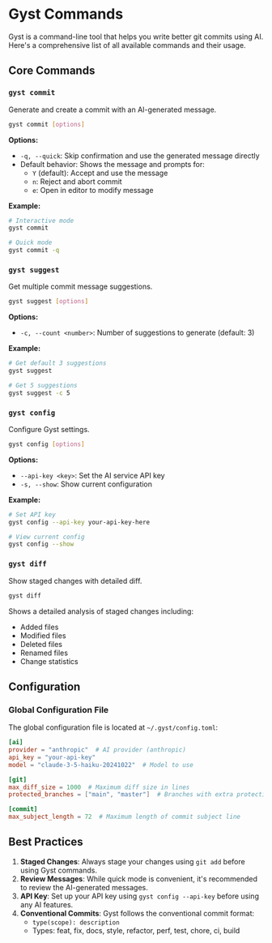 # Gyst Commands

Gyst is a command-line tool that helps you write better git commits using AI. Here's a comprehensive list of all available commands and their usage.

## Core Commands

### `gyst commit`

Generate and create a commit with an AI-generated message.

```bash
gyst commit [options]
```

**Options:**

- `-q, --quick`: Skip confirmation and use the generated message directly
- Default behavior: Shows the message and prompts for:
  - `Y` (default): Accept and use the message
  - `n`: Reject and abort commit
  - `e`: Open in editor to modify message

**Example:**

```bash
# Interactive mode
gyst commit

# Quick mode
gyst commit -q
```

### `gyst suggest`

Get multiple commit message suggestions.

```bash
gyst suggest [options]
```

**Options:**

- `-c, --count <number>`: Number of suggestions to generate (default: 3)

**Example:**

```bash
# Get default 3 suggestions
gyst suggest

# Get 5 suggestions
gyst suggest -c 5
```

### `gyst config`

Configure Gyst settings.

```bash
gyst config [options]
```

**Options:**

- `--api-key <key>`: Set the AI service API key
- `-s, --show`: Show current configuration

**Example:**

```bash
# Set API key
gyst config --api-key your-api-key-here

# View current config
gyst config --show
```

### `gyst diff`

Show staged changes with detailed diff.

```bash
gyst diff
```

Shows a detailed analysis of staged changes including:

- Added files
- Modified files
- Deleted files
- Renamed files
- Change statistics

## Configuration

### Global Configuration File

The global configuration file is located at `~/.gyst/config.toml`:

```toml
[ai]
provider = "anthropic"  # AI provider (anthropic)
api_key = "your-api-key"
model = "claude-3-5-haiku-20241022"  # Model to use

[git]
max_diff_size = 1000  # Maximum diff size in lines
protected_branches = ["main", "master"]  # Branches with extra protection

[commit]
max_subject_length = 72  # Maximum length of commit subject line
```

## Best Practices

1. **Staged Changes**: Always stage your changes using `git add` before using Gyst commands.
2. **Review Messages**: While quick mode is convenient, it's recommended to review the AI-generated messages.
3. **API Key**: Set up your API key using `gyst config --api-key` before using any AI features.
4. **Conventional Commits**: Gyst follows the conventional commit format:
   - `type(scope): description`
   - Types: feat, fix, docs, style, refactor, perf, test, chore, ci, build
